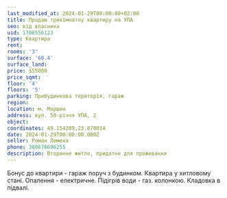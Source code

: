 ```yaml
---
last_modified_at: 2024-01-29T00:00:00+02:00
title: Продаю трикімнатну квартиру на УПА
seo: від власника
uid: 1706556123
type: Квартира
rent:
rooms: '3'
surface: '68.4'
surface_land:
price: $55000
price_sqmt:
floor: '4'
floors: '5'
parking: Прибудинкова територія, гараж
region:
location: м. Моршин
address: вул. 50-річчя УПА, 2
object:
coordinates: 49.154209,23.870014
date: 2024-01-29T00:00:00.000Z
seller: Роман Лемеха
phone: 380676696255
description: Вторинне житло, придатне для проживання
---
```


Бонус до квартири - гараж поруч з будинком. Квартира у хитловому стані. Опалення - електричне. Підігрів води - газ. колонкою. Кладовка в підвалі.
